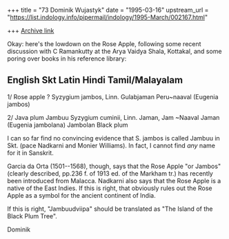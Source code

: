 +++
title = "73 Dominik Wujastyk"
date = "1995-03-16"
upstream_url = "https://list.indology.info/pipermail/indology/1995-March/002167.html"

+++
[Archive link](https://list.indology.info/pipermail/indology/1995-March/002167.html)

Okay: here's the lowdown on the Rose Apple, following some recent
discussion with C Ramankutty at the Arya Vaidya Shala, Kottakal, and
some poring over books in his reference library:


English         Skt     Latin                   Hindi           Tamil/Malayalam
-------------------------------------------------------------------------------

1/
Rose apple      ?       Syzygium jambos, Linn.  Gulabjaman      Peru~naaval
                        (Eugenia jambos)

2/
Java plum       Jambuu  Syzygium cuminii, Linn. Jaman, Jam      ~Naaval
Jaman                   (Eugenia jambolana)
Jambolan
Black plum

I can so far find no convincing evidence that S. jambos is called Jambuu
in Skt. (pace Nadkarni and Monier Williams).  In fact, I cannot find
*any* name for it in Sanskrit.

Garcia da Orta (1501--1568), though, says that the Rose Apple "or
Jambos" (clearly described, pp.236 f. of 1913 ed. of the Markham tr.)
has recently been introduced from Malacca.  Nadkarni also says that the
Rose Apple is a native of the East Indies. If this is right, that
obviously rules out the Rose Apple as a symbol for the ancient continent
of India.

If this is right, "Jambuudviipa" should be translated as "The Island of
the Black Plum Tree".

Dominik







